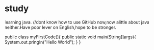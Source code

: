 # study
learning java.
//dont know how to use GitHub now,now alittle about java neither.Have poor lever on English,hope to be stronger.

public class myFirstCode(){
      public static void main(String[]args){
            System.out.pringln("Hello World");
      }
}
